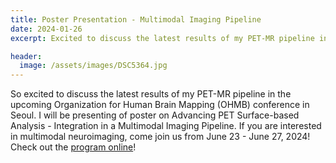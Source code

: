```yaml
---
title: Poster Presentation - Multimodal Imaging Pipeline
date: 2024-01-26
excerpt: Excited to discuss the latest results of my PET-MR pipeline in the upcoming OHMB in Seoul. If you are interested, come join us from June 23 - June 27, 2024! 

header: 
  image: /assets/images/DSC5364.jpg
---
```

So excited to discuss the latest results of my PET-MR pipeline in the upcoming Organization for Human Brain Mapping (OHMB) conference in Seoul. I will be presenting of poster on Advancing PET Surface-based Analysis - Integration in a Multimodal Imaging Pipeline.  If you are interested in multimodal neuroimaging, come join us from June 23 - June 27, 2024!
Check out the [program online](https://www.humanbrainmapping.org/i4a/pages/index.cfm?pageid=4229)!

